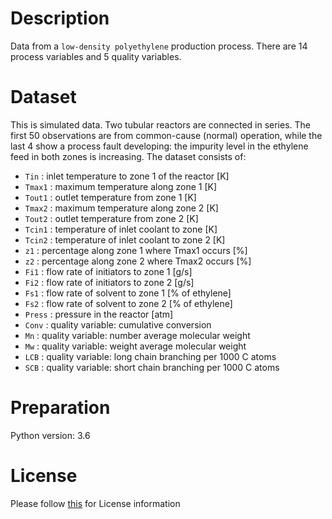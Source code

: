 # Description
Data from a `low-density polyethylene` production process. There are 14 process variables and 5 quality variables.

# Dataset
This is simulated data. Two tubular reactors are connected in series. The first 50 observations are from common-cause (normal) operation, while the last 4 show a process fault developing: the impurity level in the ethylene feed in both zones is increasing. The dataset consists of:

- `Tin` : inlet temperature to zone 1 of the reactor [K]
- `Tmax1` : maximum temperature along zone 1 [K]
- `Tout1` : outlet temperature from zone 1 [K]
- `Tmax2` : maximum temperature along zone 2 [K]
- `Tout2` : outlet temperature from zone 2 [K]
- `Tcin1` : temperature of inlet coolant to zone [K]
- `Tcin2` : temperature of inlet coolant to zone 2 [K]
- `z1` : percentage along zone 1 where Tmax1 occurs [%]
- `z2` : percentage along zone 2 where Tmax2 occurs [%]
- `Fi1` : flow rate of initiators to zone 1 [g/s]
- `Fi2` : flow rate of initiators to zone 2 [g/s]
- `Fs1` : flow rate of solvent to zone 1 [% of ethylene]
- `Fs2` : flow rate of solvent to zone 2 [% of ethylene]
- `Press` : pressure in the reactor [atm]
- `Conv` : quality variable: cumulative conversion
- `Mn` : quality variable: number average molecular weight
- `Mw` : quality variable: weight average molecular weight
- `LCB` : quality variable: long chain branching per 1000 C atoms
- `SCB` : quality variable: short chain branching per 1000 C atoms

# Preparation
Python version: 3.6 

# License
Please follow [this]("https://creativecommons.org/licenses/by-sa/4.0/") for License information